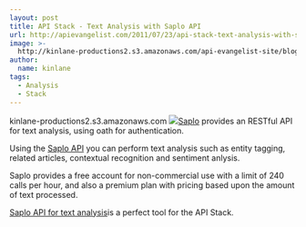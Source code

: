 ```yaml
---
layout: post
title: API Stack - Text Analysis with Saplo API
url: http://apievangelist.com/2011/07/23/api-stack-text-analysis-with-saplo-api/
image: >-
  http://kinlane-productions2.s3.amazonaws.com/api-evangelist-site/blog/saplo-logo.pg.jpeg
author:
  name: kinlane
tags:
  - Analysis
  - Stack
---
```

kinlane-productions2.s3.amazonaws.com ![](http://kinlane-productions.s3.amazonaws.com/api-evangelist/saplo/saplo-logo.jpeg)[Saplo](http://saplo.com/ "Saplo") provides an RESTful API for text analysis, using oath for authentication.

Using the [Saplo API](http://saplo.com/api "Saplo API") you can perform text analysis such as entity tagging, related articles, contextual recognition and sentiment anlysis.

Saplo provides a free account for non-commercial use with a limit of 240 calls per hour, and also a premium plan with pricing based upon the amount of text processed.

[Saplo API for text analysis](http://saplo.com/api "Saplo API")is a perfect tool for the API Stack.